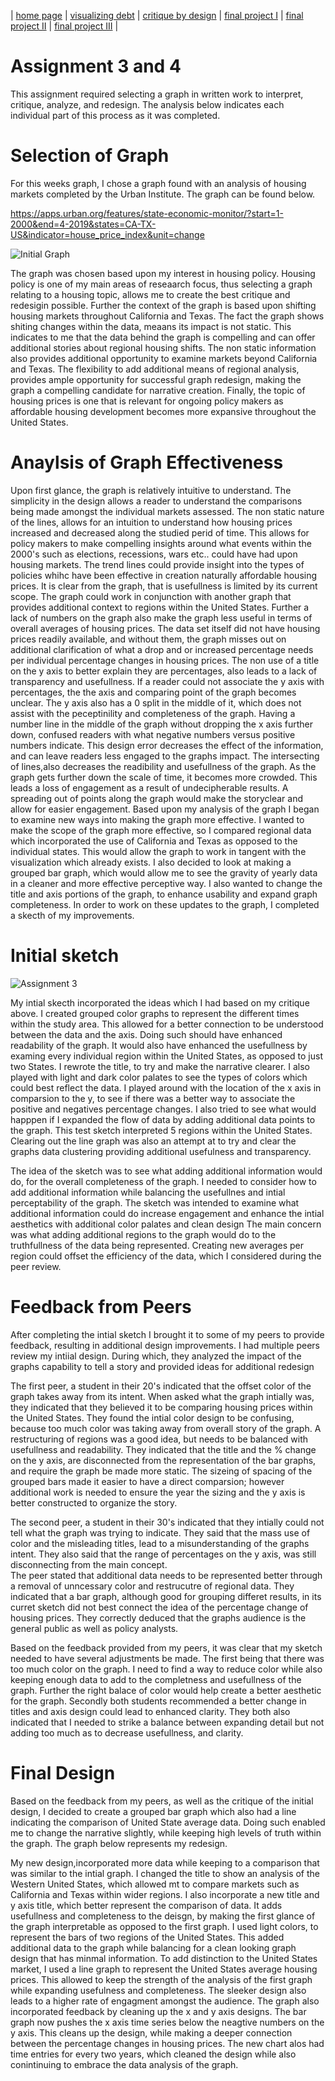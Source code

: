 | [home page](https://cmustudent.github.io/tswd-portfolio-templates/) | [visualizing debt](visualizing-government-debt) | [critique by design](critique-by-design) | [final project I](final-project-part-one) | [final project II](final-project-part-two) | [final project III](final-project-part-three) |

# Assignment 3 and 4
This assignment required selecting a graph in written work to interpret, critique, analyze, and redesign. The analysis below indicates each individual part of this process as it was completed. 

# Selection of Graph
For this weeks graph, I chose a graph found with an analysis of housing markets completed by the Urban Institute. The graph can be found below. 

https://apps.urban.org/features/state-economic-monitor/?start=1-2000&end=4-2019&states=CA-TX-US&indicator=house_price_index&unit=change

![Initial Graph](https://user-images.githubusercontent.com/123436415/217417434-ef3e9a61-43fc-4899-b54c-bd57a8e173c0.jpg)


The graph was chosen based upon my interest in housing policy. Housing policy is one of my main areas of reseaarch focus, thus selecting a graph relating to a housing topic, allows me to create the best critique and redesigin possible. Further the context of the graph is based upon shifting housing markets throughout California and Texas. The fact the graph shows shiting changes within the data, meaans its impact is not static. This indicates to me that the data behind the graph is compelling and can offer additional stories about regional housing shifts. The non static information also provides additional opportunity to examine markets beyond California and Texas.  The flexibility to add additional means of regional analysis, provides ample opportunity for successful graph redesign, making the graph a compelling candidate for narrative creation. Finally, the topic of housing prices is one that is relevant for ongoing policy makers as affordable housing development becomes more expansive throughout the United States.  


# Anaylsis of Graph Effectiveness

Upon first glance, the graph is relatively intuitive to understand. The simplicity in the design allows a reader to understand the comparisons being made amongst the individual markets assessed. The non static nature of the lines, allows for an intuition to understand how housing prices increased and decreased along the studied perid of time. This allows for policy makers to make compelling insights around what events within the 2000's such as elections, recessions, wars etc.. could have had upon housing markets. The trend lines could provide insight into the types of policies whihc have been effective in creation naturally affordable housing prices. 
It is clear from the graph, that is usefullness is limited by its current scope. The graph could work in conjunction with another graph that provides additional context to regions within the United States. Further a lack of numbers on the graph also make the graph less useful in  terms of overall averages of housing prices. The data set itself did not have housing prices readily available, and without them, the graph misses out on additional clarification of what a drop and or increased percentage needs per individual percentage changes in housing prices. The non use of a title on the y axis to better explain they are percentages, also leads to a lack of transparency and usefullness. If a reader could not associate the y axis with percentages, the the axis and comparing point of the graph becomes unclear.
  The y axis also has a 0 split in the middle of it, which does not assist with the peceptinility and completeness of the graph. Having a number line in the middle of the graph without dropping the  x axis further down, confused readers with what negative numbers versus positive numbers indicate. This design error decreases the effect of the information, and can leave readers less engaged to the graphs impact. 
    The intersecting of lines,also decreases the readibility and usefullness of the graph.  As the graph gets further down the scale of time, it becomes more crowded. This leads a loss of engagement as a result of undecipherable results. A spreading out of points along the graph would make the storyclear and allow for easier engagement. 
    Based upon my analysis of the graph I began to examine new ways into making the graph more effective. I wanted to make the scope of the graph more effective, so I compared regional data which incorporated the use of California and Texas as opposed to the individual states. This would allow the graph  to work in tangent with the visualization which already exists. I also decided to look at making a grouped bar graph, which would allow me to see the gravity of yearly data in a cleaner and more effective perceptive way.  I also wanted to change the title and axis portions of the graph, to enhance usability and  expand graph completeness. In order to work on these updates to the graph, I completed a skecth of my  improvements. 
    
# Initial sketch 
![Assignment 3 ](https://user-images.githubusercontent.com/123436415/217416801-13a28dc9-7a83-4524-81ba-047a0e880c15.JPG)

My intial skecth incorporated the ideas which I had based on my critique above. I created grouped color graphs to represent the different times within the study area. This  allowed for a better connection to be understood between the data and the axis. Doing such should have enhanced readability  of the graph. It would also have enhanced the usefullness by examing every individual region within the United States, as opposed to just two States.  I rewrote the title, to try and make the narrative clearer. I also played with light and dark color palates to see the types of colors which could best reflect the data. I played around with the location of the x axis in comparsion to the y, to see if there was a better way to associate the positive and negatives percentage changes.  I also tried to see what would happpen if I expanded the flow of data by adding additional data points  to  the graph. This test sketch interpreted  5 regions within the United States. Clearing out the line graph was also an attempt at to try  and clear the graphs  data clustering providing additional usefulness and transparency.

The idea of the sketch was to see what adding additional information would do, for the overall completeness of the graph. I needed to consider how to add additional information while balancing the usefullnes and intial perceptability of the graph. The sketch was intended to examine what additional information could do increase engagement and enhance the intial aesthetics with additional color palates and clean design  The main concern was what adding additional regions to the graph would do to the truthfullness of the data being represented.  Creating new averages per region could offset the efficiency of the data, which I considered  during the peer review. 


# Feedback from Peers
After completing the intial sketch I brought it to some of my peers to provide feedback, resulting in additional design improvements.  I had multiple  peers review my intiial design.  During which, they analyzed the impact of the graphs capability to tell a story and provided ideas for additional redesign 

The first peer, a student in their 20's indicated that the offset color of the graph takes away from its intent. When asked what the graph intially was, they indicated that they believed it to be comparing housing prices within the United States. They found the intial color design to be confusing, because too much color was taking away from overall  story of the graph.  A restructuring of regions was a good idea, but needs to be balanced with usefullness and readability. They indicated that the title and  the % change on the y axis, are disconnected from the representation of the bar graphs, and require the graph be made more static.  The sizeing of spacing of the grouped bars made it easier to have a direct comparsion; however additional work is needed to ensure the year the sizing and the y axis is better constructed to organize the story. 

The second peer, a student in their 30's indicated that they intially could not tell what the graph was trying to indicate. They said that the mass use of color and the misleading titles, lead to a misunderstanding of the  graphs intent.  They also said that the range of percentages on the y axis, was still disconnecting from the main concept.  
The peer stated that  additional data needs to be represented better through a removal of unncessary color and restrucutre of regional data.  They indicated that a bar graph, although good for grouping differet results, in its curret sketch did not best connect the idea of the percentage change of housing prices. They correctly deduced that the graphs audience is the general public as well as policy analysts. 

Based on the feedback provided from my peers, it was clear that my sketch needed to have several adjustments be made. The first being that there was too much color on the graph. I need to find a way to reduce color while also keeping enough data to add to the completness and usefullness of the graph. Further the right balace of color would help create a better aesthetic for the graph. Secondly both students recommended a better change in  titles and axis design could lead to enhanced clarity. They both also indicated that I needed to strike a balance between expanding detail but not adding too much as to decrease usefullness, and clarity. 


# Final Design

Based on the feedback from my peers, as well as the critique of the initial design, I decided to create a grouped bar graph which also had  a line indicating the comparison of United State average data. Doing such enabled me to change the narrative slightly, while keeping high levels of truth within the graph. The graph below represents my redesign. 

<div class="flourish-embed flourish-chart" data-src="visualisation/12680327"><script src="https://public.flourish.studio/resources/embed.js"></script></div>

<div class="flourish-embed flourish-chart" data-src="visualisation/12680327"><script src="https://public.flourish.studio/resources/embed.js"></script></div>

My new design,incorporated more data while keeping to a comparison that was similar to the intial graph. I changed the title to show an analysis of the Western United States, which allowed mt to compare markets such as California and Texas within wider regions. I also incorporate a new title and y axis title, which better represent the comparison of data. It adds usefullness and completeness to the deisgn, by making the first glance of the graph interpretable as opposed to the first graph. I used  light colors, to represent the bars of two regions of the United States. This added additional data to the graph while balancing for a clean looking graph design that has minmal information. To add distinction to the United  States market, I used a line graph to represent the United States average housing prices. This allowed to keep the strength of the analysis of the first graph while expanding usefulness and completeness. The sleeker design also leads to a higher rate of engagment amongst the audience. The graph also incorporated  feedback by cleaning up the x and y axis designs. The bar graph now pushes the x axis time series below the neagtive numbers on the y axis. This cleans up the design, while making a deeper connection between the percentage changes in housing prices. The new chart alos had time entries for every two years, which cleaned the design while also conintinuing to embrace the data analysis of the graph.



